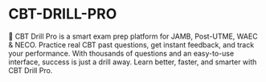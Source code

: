 # CBT-DRILL-PRO
🌟    CBT Drill Pro is a smart exam prep platform for JAMB, Post-UTME, WAEC &amp; NECO. Practice real CBT past questions, get instant feedback, and track your performance. With thousands of questions and an easy-to-use interface, success is just a drill away. Learn better, faster, and smarter with CBT Drill Pro.
